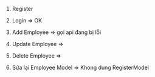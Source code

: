 1. Register
2. Login => OK
3. Add Employee => gọi api đang bị lỗi
4. Update Employee => 
5. Delete Employee => 

6. Sửa lại Employee Model => Khong dung RegisterModel